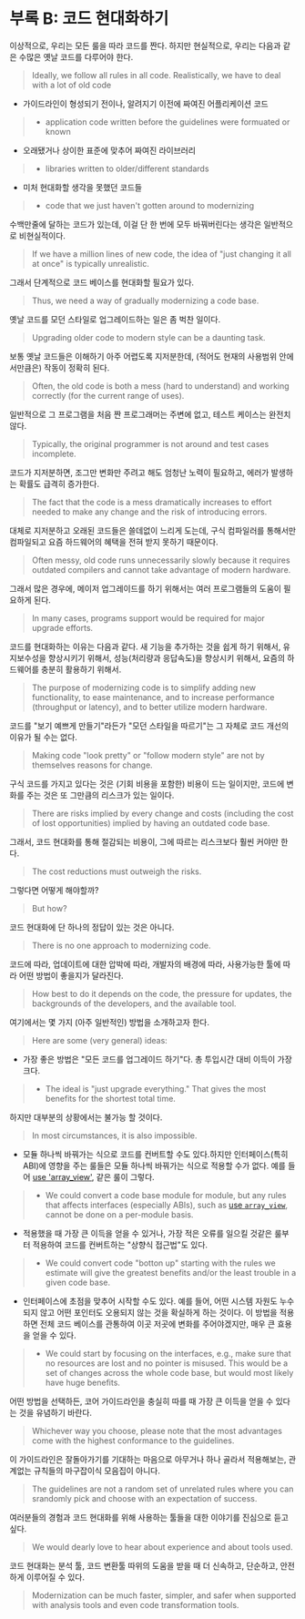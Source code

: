 # 부록 B: 코드 현대화하기

이상적으로,  우리는 모든 룰을 따라 코드를 짠다. 하지만 현실적으로, 우리는 다음과 같은 수많은 옛날 코드를 다루어야 한다.
>Ideally, we follow all rules in all code.
Realistically, we have to deal with a lot of old code

* 가이드라인이 형성되기 전이나, 알려지기 이전에 짜여진 어플리케이션 코드
>* application code written before the guidelines were formuated or known

* 오래됐거나 상이한 표준에 맞추어 짜여진 라이브러리
>* libraries written to older/different standards

* 미처 현대화할 생각을 못했던 코드들
>* code that we just haven't gotten around to modernizing

수백만줄에 달하는 코드가 있는데, 이걸 단 한 번에 모두 바꿔버린다는 생각은 일반적으로 비현실적이다.
>If we have a million lines of new code, the idea of "just changing it all at once" is typically unrealistic.

그래서 단계적으로 코드 베이스를 현대화할 필요가 있다.
>Thus, we need a way of gradually modernizing a code base.

옛날 코드를 모던 스타일로 업그레이드하는 일은 좀 벅찬 일이다.
>Upgrading older code to modern style can be a daunting task.

보통 옛날 코드들은 이해하기 아주 어렵도록 지저분한데, (적어도 현재의 사용범위 안에서만큼은) 작동이 정확히 된다.
>Often, the old code is both a mess (hard to understand) and working correctly (for the current range of uses).

일반적으로 그 프로그램을 처음 짠 프로그래머는 주변에 없고, 테스트 케이스는 완전치 않다.
>Typically, the original programmer is not around and test cases incomplete.

코드가 지저분하면, 조그만 변화만 주려고 해도 엄청난 노력이 필요하고, 에러가 발생하는 확률도 급격히 증가한다.
>The fact that the code is a mess dramatically increases to effort needed to make any change and the risk of introducing errors.

대체로 지저분하고 오래된 코드들은 쓸데없이 느리게 도는데, 구식 컴파일러를 통해서만 컴파일되고 요즘 하드웨어의 혜택을 전혀 받지 못하기 때문이다.
>Often messy, old code runs unnecessarily slowly because it requires outdated compilers and cannot take advantage of modern hardware.

그래서 많은 경우에, 메이저 업그레이드를 하기 위해서는 여러 프로그램들의 도움이 필요하게 된다.
>In many cases, programs support would be required for major upgrade efforts.

코드를 현대화하는 이유는 다음과 같다. 새 기능을 추가하는 것을 쉽게 하기 위해서, 유지보수성을 향상시키기 위해서, 성능(처리량과 응답속도)을 향상시키 위해서, 요즘의 하드웨어를 충분히 활용하기 위해서.
>The purpose of modernizing code is to simplify adding new functionality, to ease maintenance, and to increase performance (throughput or latency), and to better utilize modern hardware.

코드를 "보기 예쁘게 만들기"라든가 "모던 스타일을 따르기"는 그 자체로 코드 개선의 이유가 될 수는 없다.
>Making code "look pretty" or "follow modern style" are not by themselves reasons for change.

구식 코드를 가지고 있다는 것은 (기회 비용을 포함한) 비용이 드는 일이지만, 코드에 변화를 주는 것은 또 그만큼의 리스크가 있는 일이다.
>There are risks implied by every change and costs (including the cost of lost opportunities) implied by having an outdated code base.

그래서, 코드 현대화를 통해 절감되는 비용이, 그에 따르는 리스크보다 훨씬 커야만 한다.
>The cost reductions must outweigh the risks.


그렇다면 어떻게 해야할까?
>But how?


코드 현대화에 단 하나의 정답이 있는 것은 아니다.
>There is no one approach to modernizing code.

코드에 따라, 업데이트에 대한 압박에 따라, 개발자의 배경에 따라, 사용가능한 툴에 따라 어떤 방법이 좋을지가 달라진다.
>How best to do it depends on the code, the pressure for updates, the backgrounds of the developers, and the available tool.

여기에서는 몇 가지 (아주 일반적인) 방법을 소개하고자 한다.
>Here are some (very general) ideas:

* 가장 좋은 방법은 "모든 코드를 업그레이드 하기"다. 총 투입시간 대비 이득이 가장 크다.
>* The ideal is "just upgrade everything." That gives the most benefits for the shortest total time.

하지만 대부분의 상황에서는 불가능 할 것이다.
>In most circumstances, it is also impossible.

* 모듈 하나씩 바꿔가는 식으로 코드를 컨버트할 수도 있다.하지만 인터페이스(특히 ABI)에 영향을 주는 룰들은 모듈 하나씩 바꿔가는 식으로 적용할 수가 없다. 예를 들어 [use 'array_view'](#S-GSL), 같은 룰이 그렇다.
>* We could convert a code base module for module, but any rules that affects interfaces (especially ABIs), such as [use `array_view`](#S-GSL), cannot be done on a per-module basis.


* 적용했을 때 가장 큰 이득을 얻을 수 있거나, 가장 적은 오류를 일으킬 것같은 룰부터 적용하여 코드를 컨버트하는 "상향식 접근법"도 있다.
>* We could convert code "botton up" starting with the rules we estimate will give the greatest benefits and/or the least trouble in a given code base.

* 인터페이스에 초점을 맞추어 시작할 수도 있다. 예를 들어, 어떤 시스템 자원도 누수되지 않고 어떤 포인터도 오용되지 않는 것을 확실하게 하는 것이다. 이 방법을 적용하면 전체 코드 베이스를 관통하여 이곳 저곳에 변화를 주어야겠지만, 매우 큰 효용을 얻을 수 있다.
>* We could start by focusing on the interfaces, e.g., make sure that no resources are lost and no pointer is misused.
This would be a set of changes across the whole code base, but would most likely have huge benefits.

어떤 방법을 선택하든, 코어 가이드라인을 충실히 따를 때 가장 큰 이득을 얻을 수 있다는 것을 유념하기 바란다.
>Whichever way you choose, please note that the most advantages come with the highest conformance to the guidelines.

이 가이드라인은 잘돌아가기를 기대하는 마음으로 아무거나 하나 골라서 적용해보는, 관계없는 규칙들의 마구잡이식 모음집이 아니다.
>The guidelines are not a random set of unrelated rules where you can srandomly pick and choose with an expectation of success.

여러분들의 경험과 코드 현대화를 위해 사용하는 툴들을 대한 이야기를 진심으로 듣고 싶다.
>We would dearly love to hear about experience and about tools used.

코드 현대화는 분석 툴, 코드 변환툴 따위의 도움을 받을 때 더 신속하고, 단순하고, 안전하게 이루어질 수 있다.
>Modernization can be much faster, simpler, and safer when supported with analysis tools and even code transformation tools.

